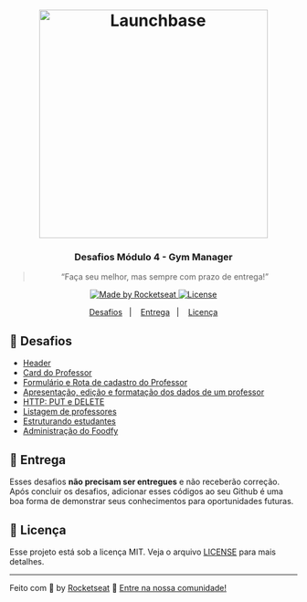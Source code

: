 <h1 align="center">
    <img alt="Launchbase" src="https://storage.googleapis.com/golden-wind/bootcamp-launchbase/logo.png" width="400px" />
</h1>

<h3 align="center">
  Desafios Módulo 4 - Gym Manager
</h3>

<blockquote align="center">“Faça seu melhor, mas sempre com prazo de entrega!”</blockquote>

<p align="center">

  <a href="https://rocketseat.com.br">
    <img alt="Made by Rocketseat" src="https://img.shields.io/badge/made%20by-Rocketseat-%23F8952D">
  </a>

  <a href="LICENSE" >
    <img alt="License" src="https://img.shields.io/badge/license-MIT-%23F8952D">
  </a>

</p>

<p align="center">
  <a href="#rocket-desafios">Desafios</a>&nbsp;&nbsp;&nbsp;|&nbsp;&nbsp;&nbsp;
  <a href="#calendar-entrega">Entrega</a>&nbsp;&nbsp;&nbsp;|&nbsp;&nbsp;&nbsp;
  <a href="#memo-licença">Licença</a>
</p>

## :rocket: Desafios

- [Header](desafios/04-1-header.md)
- [Card do Professor](desafios/04-2-card-teacher.md)
- [Formulário e Rota de cadastro do Professor](desafios/04-3-form-and-routes-teacher.md)
- [Apresentação, edição e formatação dos dados de um professor](desafios/04-4-show-edit-format-teacher.md)
- [HTTP: PUT e DELETE](desafios/04-5-edit-delete-teacher.md)
- [Listagem de professores](desafios/04-6-list-teachers.md)
- [Estruturando estudantes](desafios/04-7-students.md)
- [Administração do Foodfy](desafios/04-admin-foodfy.md)

## :calendar: Entrega

Esses desafios **não precisam ser entregues** e não receberão correção. Após concluir os desafios, adicionar esses códigos ao seu Github é uma boa forma de demonstrar seus conhecimentos para oportunidades futuras.

## :memo: Licença

Esse projeto está sob a licença MIT. Veja o arquivo [LICENSE](/LICENSE) para mais detalhes.

---

Feito com :purple_heart: by [Rocketseat](https://rocketseat.com.br) :wave: [Entre na nossa comunidade!](https://discordapp.com/invite/gCRAFhc)
